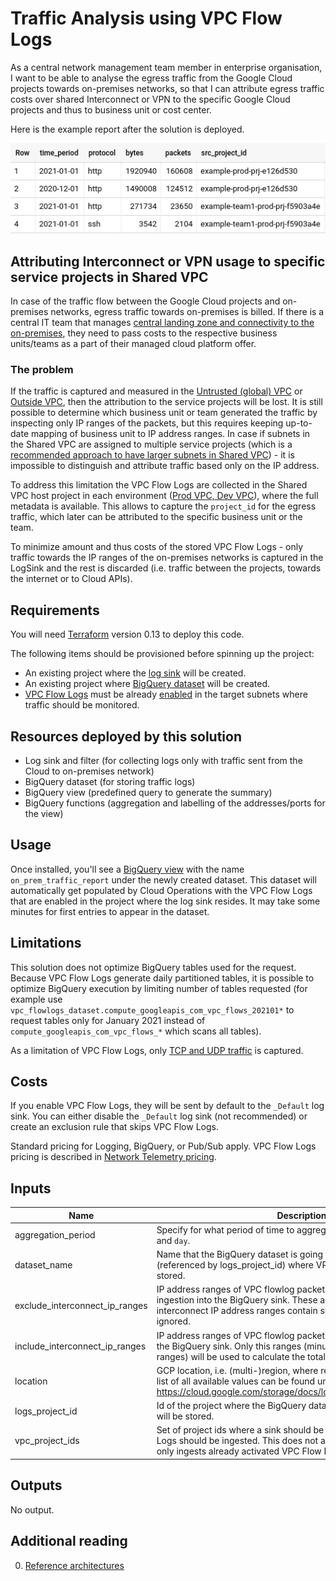 # Traffic Analysis using VPC Flow Logs

As a central network management team member in enterprise organisation, I want to be able to analyse the egress traffic from the Google Cloud projects towards on-premises networks, so that I can attribute egress traffic costs over shared Interconnect or VPN to the specific Google Cloud projects and thus to business unit or cost center. 

Here is the example report after the solution is deployed.

![example_bigquery_report](asset/example_report.png)


## Attributing Interconnect or VPN usage to specific service projects in Shared VPC

In case of the traffic flow between the Google Cloud projects and on-premises networks, egress traffic towards on-premises is billed. If there is a central IT team that manages [central landing zone and connectivity to the on-premises](https://cloud.google.com/solutions/images/vpc-bps-l7-firewall.svg), they need to pass costs to the respective business units/teams as a part of their managed cloud platform offer.


### The problem

If the traffic is captured and measured in the [Untrusted (global) VPC](https://cloud.google.com/solutions/images/vpc-bps-l7-firewall.svg) or [Outside VPC](https://cloud.google.com/solutions/images/vpc-bps-native-firewall-rules.svg), then the attribution to the service projects will be lost. It is still possible to determine which business unit or team generated the traffic by inspecting only IP ranges of the packets, but this requires keeping up-to-date mapping of business unit to IP address ranges. In case if subnets in the Shared VPC are assigned to multiple service projects (which is a [recommended approach to have larger subnets in Shared VPC](https://cloud.google.com/solutions/best-practices-vpc-design#fewer-subnets)) - it is impossible to distinguish and attribute traffic based only on the IP address.

To address this limitation the VPC Flow Logs are collected in the Shared VPC host project in each environment ([Prod VPC, Dev VPC](https://cloud.google.com/solutions/images/vpc-bps-native-firewall-rules.svg)), where the full metadata is available. This allows to capture the `project_id` for the egress traffic, which later can be attributed to the specific business unit or the team. 

To minimize amount and thus costs of the stored VPC Flow Logs - only traffic towards the IP ranges of the on-premises networks is captured in the LogSink and the rest is discarded (i.e. traffic between the projects, towards the internet or to Cloud APIs).


## Requirements

You will need [Terraform](https://www.terraform.io/downloads.html) version 0.13 to deploy this code. 

The following items should be provisioned before spinning up the project:

* An existing project where the [log sink](https://github.com/terraform-google-modules/terraform-google-log-export) will be created.
* An existing project where [BigQuery dataset](https://github.com/terraform-google-modules/terraform-google-log-export/tree/master/modules/bigquery) will be created.
* [VPC Flow Logs](https://cloud.google.com/vpc/docs/using-flow-logs) must be already [enabled](https://cloud.google.com/vpc/docs/using-flow-logs#enabling_vpc_flow_logging) in the target subnets where traffic should be monitored.

## Resources deployed by this solution

* Log sink and filter (for collecting logs only with traffic sent from the Cloud to on-premises network)
* BigQuery dataset (for storing traffic logs)
* BigQuery view (predefined query to generate the summary)
* BigQuery functions (aggregation and labelling of the addresses/ports for the view)


## Usage

Once installed, you'll see a [BigQuery view](https://cloud.google.com/bigquery/docs/views-intro) with the name `on_prem_traffic_report` under the newly created dataset. This dataset will automatically get populated by Cloud Operations with the VPC Flow Logs that are enabled in the project where the log sink resides. It may take some minutes for first entries to appear in the dataset.

## Limitations

This solution does not optimize BigQuery tables used for the request. Because VPC Flow Logs generate daily partitioned tables, it is possible to optimize BigQuery execution by limiting number of tables requested (for example use `vpc_flowlogs_dataset.compute_googleapis_com_vpc_flows_202101*` to request tables only for January 2021 instead of `compute_googleapis_com_vpc_flows_*` which scans all tables).

As a limitation of VPC Flow Logs, only [TCP and UDP traffic](https://cloud.google.com/vpc/docs/flow-logs#key_properties) is captured.


## Costs

If you enable VPC Flow Logs, they will be sent by default to the `_Default` log sink. You can either disable the `_Default` log sink (not recommended) or create an exclusion rule that skips VPC Flow Logs.

Standard pricing for Logging, BigQuery, or Pub/Sub apply. VPC Flow Logs pricing is described in [Network Telemetry pricing](https://cloud.google.com/vpc/network-pricing#network-telemetry).

## Inputs

| Name | Description | Type | Default | Required |
|------|-------------|------|---------|:--------:|
| aggregation\_period | Specify for what period of time to aggregate. Valid values are `month` and `day`. | `string` | `"month"` | no |
| dataset\_name | Name that the BigQuery dataset is going to have in the logs project (referenced by logs\_project\_id) where VPC Flow Logs are going to be stored. | `string` | `"vpc_flowlogs_dataset"` | no |
| exclude\_interconnect\_ip\_ranges | IP address ranges of VPC flowlog packets that should be ignored from ingestion into the BigQuery sink. These are useful if the included interconnect IP address ranges contain sub-ranges that should be ignored. | `list(string)` | `[]` | no |
| include\_interconnect\_ip\_ranges | IP address ranges of VPC flowlog packets that should be ingested into the BigQuery sink. Only this ranges (minus any overlapping excluded ranges) will be used to calculate the total Interconnect traffic. | `list(string)` | n/a | yes |
| location | GCP location, i.e. (multi-)region, where resources will be created. The list of all available values can be found under https://cloud.google.com/storage/docs/locations#available\_locations. | `string` | `"EU"` | no |
| logs\_project\_id | Id of the project where the BigQuery dataset with the VPC Flow Logs will be stored. | `string` | n/a | yes |
| vpc\_project\_ids | Set of project ids where a sink should be created and thus, VPC Flow Logs should be ingested. This does not activate VPC Flow Logs, it only ingests already activated VPC Flow Logs. | `set(string)` | n/a | yes |

## Outputs

No output.

## Additional reading

0. [Reference architectures](https://cloud.google.com/solutions/best-practices-vpc-design#reference_architectures)
